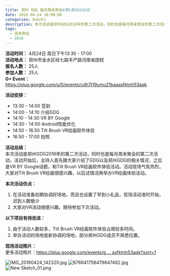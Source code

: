 ```yaml
---
title: 郑州 GDG 每月周末聚会#第1期活动总结
date: 2016-04-24 18:00:00
categories: Events
description: 本次活动是郑州GDG2016年的第二次活动，同时也是每月周末聚会的第二次活动，活动开始后，主持人首先跟大家介绍了GDG以及郑州GDG的相关情况，之后是VR BY Google话题，和Tilt Brush VR绘画软件体验活动。活动现场气氛热烈，大家对Tilt Brush VR绘画很感兴趣，以后试情况再举办VR绘画体验活动。
tags:
  - 周末聚会
  - 2016
---
```


**活动时间：** 4月24日 周日下午13:30 - 17:00<br>
**活动地点：** 郑州市金水区经七路丰产路河南省团校<br>
**报名人数：** 25人<br>
**参加人数：** 25人<br>
**G+ Event：**<https://plus.google.com/u/0/events/cdh7t19umu21baaasfktnh53aqk>

**活动安排：**
- 13:30 - 14:00 签到
- 14:00 - 14:10 介绍GDG
- 14:10 - 14:30 VR BY Google
- 14:30 - 14:50 Android性能优化
- 14:50 - 16.50 Tilt Brush VR绘画软件体验
- 16:50 - 17:00 拍照

**活动总结：**<br>
本次活动是郑州GDG2016年的第二次活动，同时也是每月周末聚会的第二次活动，活动开始后，主持人首先跟大家介绍了GDG以及郑州GDG的相关情况，之后是VR BY Google话题，和Tilt Brush VR绘画软件体验活动。活动现场气氛热烈，大家对Tilt Brush VR绘画很感兴趣，以后试情况再举办VR绘画体验活动。

**本次活动优点：**<br>
1. 在活动准备初期协调好场地，而且也设置了早到小礼品，现场活动准时开始，迟到人数极少
2. 大家对VR活动很感兴趣，期待参加下次活动。

**以下项目有待改进：**<br>
1. 由于活动人数较多，Tilt Brush VR绘画软件体验占用较多时间。
2. 举办活动的场地是新协调的场地，部分郑州GDG成员不熟悉位置。

**现场活动照片：**<br>
更多活动照片：[https://plus.google.com/events/g ... asfktnh53aqk?sort=1](https://plus.google.com/events/gallery/cdh7t19umu21baaasfktnh53aqk?sort=1)


![IMG_20160424_142320.jpg](https://uc0.chinagdg.com/attachment/forum/201604/28/132512zvtt0t6pm0xvvdx2.jpg)
![676641758479847462.jpg](https://uc0.chinagdg.com/attachment/forum/201604/28/132524wzfxjo3ooo33wfft.jpg)
![New Sketch_01.png](https://uc0.chinagdg.com/attachment/forum/201604/28/132551xw3wez6c3jvaeiwc.png)
